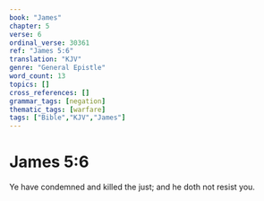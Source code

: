 ```yaml
---
book: "James"
chapter: 5
verse: 6
ordinal_verse: 30361
ref: "James 5:6"
translation: "KJV"
genre: "General Epistle"
word_count: 13
topics: []
cross_references: []
grammar_tags: [negation]
thematic_tags: [warfare]
tags: ["Bible","KJV","James"]
---
```


# James 5:6

Ye have condemned and killed the just; and he doth not resist you.
